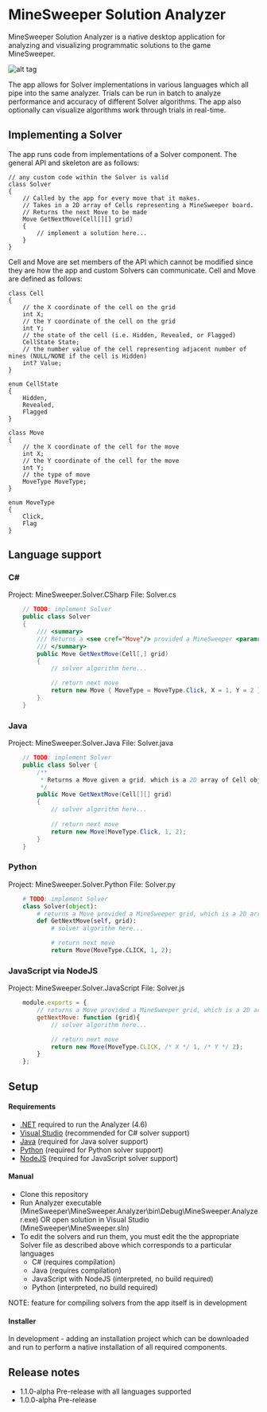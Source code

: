 # MineSweeper Solution Analyzer

MineSweeper Solution Analyzer is a native desktop application for analyzing and visualizing programmatic solutions to the game MineSweeper.

![alt tag](https://github.com/rallen090/Solver/blob/master/Content/VisualizerDemo.JPG)

The app allows for Solver implementations in various languages which all pipe into the same analyzer. Trials can be run in batch to analyze performance and accuracy of different Solver algorithms. The app also optionally can visualize algorithms work through trials in real-time.

## Implementing a Solver

The app runs code from implementations of a Solver component. The general API and skeleton are as follows:

```
// any custom code within the Solver is valid
class Solver
{
	// Called by the app for every move that it makes. 
	// Takes in a 2D array of Cells representing a MineSweeper board.
	// Returns the next Move to be made
	Move GetNextMove(Cell[][] grid)
	{
		// implement a solution here...
	}
}
```

Cell and Move are set members of the API which cannot be modified since they are how the app and custom Solvers can communicate. Cell and Move are defined as follows:

```
class Cell
{
	// the X coordinate of the cell on the grid
	int X;
	// the Y coordinate of the cell on the grid
	int Y;
	// the state of the cell (i.e. Hidden, Revealed, or Flagged)
	CellState State;
	// the number value of the cell representing adjacent number of mines (NULL/NONE if the cell is Hidden)
	int? Value;
}

enum CellState
{
	Hidden,
	Revealed,
	Flagged
}

class Move
{
	// the X coordinate of the cell for the move
	int X;
	// the Y coordinate of the cell for the move
	int Y;
	// the type of move
	MoveType MoveType;
}

enum MoveType
{
	Click,
	Flag
}
```

## Language support

### C\# 

Project: MineSweeper.Solver.CSharp
File: Solver.cs
```csharp
	// TODO: implement Solver
    public class Solver
    {
		/// <summary>
		/// Returns a <see cref="Move"/> provided a MineSweeper <paramref name="grid"/>, which is a 2D array of <see cref="Cell"/>s
		/// </summary>
		public Move GetNextMove(Cell[,] grid)
		{
			// solver algorithm here...

			// return next move
			return new Move { MoveType = MoveType.Click, X = 1, Y = 2 };
		}
	}
```

### Java

Project: MineSweeper.Solver.Java
File: Solver.java
```java
	// TODO: implement Solver
	public class Solver {
		/**
		 * Returns a Move given a grid, which is a 2D array of Cell objects
		 */
		public Move GetNextMove(Cell[][] grid)
		{
			// solver algorithm here...
			
			// return next move
			return new Move(MoveType.Click, 1, 2);
		}
	}
```

### Python

Project: MineSweeper.Solver.Python
File: Solver.py
```python
	# TODO: implement Solver
	class Solver(object):
		# returns a Move provided a MineSweeper grid, which is a 2D array of Cells
		def GetNextMove(self, grid):
			# solver algorithm here...

			# return next move
			return Move(MoveType.CLICK, 1, 2);
```

### JavaScript via NodeJS

Project: MineSweeper.Solver.JavaScript
File: Solver.js
```javascript
	module.exports = {
		// returns a Move provided a MineSweeper grid, which is a 2D array of Cells
		getNextMove: function (grid){
			// solver algorithm here...

			// return next move
			return new Move(MoveType.CLICK, /* X */ 1, /* Y */ 2);
		}
	};
```

## Setup

#### Requirements

- [.NET](https://www.microsoft.com/net/download/framework) required to run the Analyzer (4.6)
- [Visual Studio](https://www.visualstudio.com/thank-you-downloading-visual-studio/?sku=community) (recommended for C# solver support)
- [Java](http://www.oracle.com/technetwork/java/javase/downloads/index.html) (required for Java solver support)
- [Python](https://www.python.org/downloads/) (required for Python solver support)
- [NodeJS](https://nodejs.org/en/download/) (required for JavaScript solver support)

#### Manual

- Clone this repository
- Run Analyzer executable (MineSweeper\MineSweeper.Analyzer\bin\Debug\MineSweeper.Analyzer.exe) OR open solution in Visual Studio (MineSweeper\MineSweeper.sln)
- To edit the solvers and run them, you must edit the the appropriate Solver file as described above which corresponds to a particular languages
	- C# (requires compilation)
	- Java (requires compilation)
	- JavaScript with NodeJS (interpreted, no build required)
	- Python (interpreted, no build required)
	
NOTE: feature for compiling solvers from the app itself is in development

#### Installer

In development - adding an installation project which can be downloaded and run to perform a native installation of all required components.

## Release notes
- 1.1.0-alpha Pre-release with all languages supported
- 1.0.0-alpha Pre-release